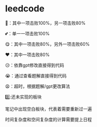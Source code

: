 # leedcode

💞：其中一项击败100%，另一项击败80%

💕：单一一项击败100%

😋：其中一项击败80%，另外一项击败60%

❤️：其中一项击败80%

😥：依靠gpt修改直接得到代码

😭：通过查看题解直接得到代码

😩：超时，根据题解/gpt更改算法

:zero::还未实现的板块

笔记中出现空白板块，代表着需要重新过一遍

时间复杂度和空间复杂度的计算需要提上日程